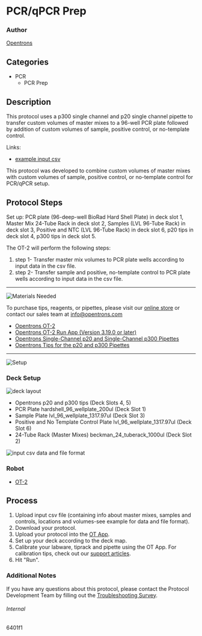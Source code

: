 # PCR/qPCR Prep

### Author
[Opentrons](https://opentrons.com/)

## Categories
* PCR
     * PCR Prep

## Description

This protocol uses a p300 single channel and p20 single channel pipette to transfer custom volumes of master mixes to a 96-well PCR plate followed by addition of custom volumes of sample, positive control, or no-template control.

Links:
* [example input csv](https://opentrons-protocol-library-website.s3.amazonaws.com/custom-README-images/6401f1/Sample%2Badd%2Bexample%2Bfile_2329C_updated.csv)

This protocol was developed to combine custom volumes of master mixes with custom volumes of sample, positive control, or no-template control for PCR/qPCR setup.

## Protocol Steps

Set up: PCR plate (96-deep-well BioRad Hard Shell Plate) in deck slot 1, Master Mix 24-Tube Rack in deck slot 2, Samples (LVL 96-Tube Rack) in deck slot 3, Positive and NTC (LVL 96-Tube Rack) in deck slot 6, p20 tips in deck slot 4, p300 tips in deck slot 5.

The OT-2 will perform the following steps:
1. step 1- Transfer master mix volumes to PCR plate wells according to input data in the csv file.
2. step 2- Transfer sample and positive, no-template control to PCR plate wells according to input data in the csv file.

---
![Materials Needed](https://s3.amazonaws.com/opentrons-protocol-library-website/custom-README-images/001-General+Headings/materials.png)

To purchase tips, reagents, or pipettes, please visit our [online store](https://shop.opentrons.com/) or contact our sales team at [info@opentrons.com](mailto:info@opentrons.com)

* [Opentrons OT-2](https://shop.opentrons.com/collections/ot-2-robot/products/ot-2)
* [Opentrons OT-2 Run App (Version 3.19.0 or later)](https://opentrons.com/ot-app/)
* [Opentrons Single-Channel p20 and Single-Channel p300 Pipettes](https://shop.opentrons.com/collections/ot-2-pipettes/products/single-channel-electronic-pipette)
* [Opentrons Tips for the p20 and p300 Pipettes](https://shop.opentrons.com/collections/opentrons-tips)

---
![Setup](https://s3.amazonaws.com/opentrons-protocol-library-website/custom-README-images/001-General+Headings/Setup.png)

### Deck Setup
![deck layout](https://opentrons-protocol-library-website.s3.amazonaws.com/custom-README-images/6401f1/6401f1_layout.png)

* Opentrons p20 and p300 tips (Deck Slots 4, 5)
* PCR Plate hardshell_96_wellplate_200ul (Deck Slot 1)
* Sample Plate lvl_96_wellplate_1317.97ul (Deck Slot 3)
* Positive and No Template Control Plate lvl_96_wellplate_1317.97ul (Deck Slot 6)
* 24-Tube Rack (Master Mixes) beckman_24_tuberack_1000ul (Deck Slot 2)

![input csv data and file format](https://opentrons-protocol-library-website.s3.amazonaws.com/custom-README-images/6401f1/screenshot_example_csv.png)

### Robot
* [OT-2](https://opentrons.com/ot-2)

## Process
1. Upload input csv file (containing info about master mixes, samples and controls, locations and volumes-see example for data and file format).
2. Download your protocol.
3. Upload your protocol into the [OT App](https://opentrons.com/ot-app).
4. Set up your deck according to the deck map.
5. Calibrate your labware, tiprack and pipette using the OT App. For calibration tips, check out our [support articles](https://support.opentrons.com/en/collections/1559720-guide-for-getting-started-with-the-ot-2).
6. Hit "Run".

### Additional Notes
If you have any questions about this protocol, please contact the Protocol Development Team by filling out the [Troubleshooting Survey](https://protocol-troubleshooting.paperform.co/).

###### Internal
6401f1
